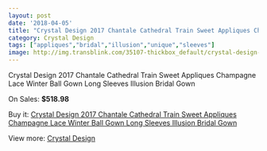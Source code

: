 ```yaml
---
layout: post
date: '2018-04-05'
title: "Crystal Design 2017 Chantale Cathedral Train Sweet Appliques Champagne Lace Winter Ball Gown Long Sleeves Illusion Bridal Gown"
category: Crystal Design
tags: ["appliques","bridal","illusion","unique","sleeves"]
image: http://img.transblink.com/35107-thickbox_default/crystal-design-2017-chantale-cathedral-train-sweet-appliques-champagne-lace-winter-ball-gown-long-sleeves-illusion-bridal-gown.jpg
---
```

Crystal Design 2017 Chantale Cathedral Train Sweet Appliques Champagne Lace Winter Ball Gown Long Sleeves Illusion Bridal Gown

On Sales: **$518.98**
<a href="https://www.transblink.com/en/crystal-design/11518-crystal-design-2017-chantale-cathedral-train-sweet-appliques-champagne-lace-winter-ball-gown-long-sleeves-illusion-bridal-gown.html"><amp-img layout="responsive" width="600" height="600" src="//img.transblink.com/35107-thickbox_default/crystal-design-2017-chantale-cathedral-train-sweet-appliques-champagne-lace-winter-ball-gown-long-sleeves-illusion-bridal-gown.jpg" alt="Crystal Design 2017 Chantale Cathedral Train Sweet Appliques Champagne Lace Winter Ball Gown Long Sleeves Illusion Bridal Gown 0" /></a>
<a href="https://www.transblink.com/en/crystal-design/11518-crystal-design-2017-chantale-cathedral-train-sweet-appliques-champagne-lace-winter-ball-gown-long-sleeves-illusion-bridal-gown.html"><amp-img layout="responsive" width="600" height="600" src="//img.transblink.com/35117-thickbox_default/crystal-design-2017-chantale-cathedral-train-sweet-appliques-champagne-lace-winter-ball-gown-long-sleeves-illusion-bridal-gown.jpg" alt="Crystal Design 2017 Chantale Cathedral Train Sweet Appliques Champagne Lace Winter Ball Gown Long Sleeves Illusion Bridal Gown 1" /></a>
<a href="https://www.transblink.com/en/crystal-design/11518-crystal-design-2017-chantale-cathedral-train-sweet-appliques-champagne-lace-winter-ball-gown-long-sleeves-illusion-bridal-gown.html"><amp-img layout="responsive" width="600" height="600" src="//img.transblink.com/35116-thickbox_default/crystal-design-2017-chantale-cathedral-train-sweet-appliques-champagne-lace-winter-ball-gown-long-sleeves-illusion-bridal-gown.jpg" alt="Crystal Design 2017 Chantale Cathedral Train Sweet Appliques Champagne Lace Winter Ball Gown Long Sleeves Illusion Bridal Gown 2" /></a>
<a href="https://www.transblink.com/en/crystal-design/11518-crystal-design-2017-chantale-cathedral-train-sweet-appliques-champagne-lace-winter-ball-gown-long-sleeves-illusion-bridal-gown.html"><amp-img layout="responsive" width="600" height="600" src="//img.transblink.com/35115-thickbox_default/crystal-design-2017-chantale-cathedral-train-sweet-appliques-champagne-lace-winter-ball-gown-long-sleeves-illusion-bridal-gown.jpg" alt="Crystal Design 2017 Chantale Cathedral Train Sweet Appliques Champagne Lace Winter Ball Gown Long Sleeves Illusion Bridal Gown 3" /></a>
<a href="https://www.transblink.com/en/crystal-design/11518-crystal-design-2017-chantale-cathedral-train-sweet-appliques-champagne-lace-winter-ball-gown-long-sleeves-illusion-bridal-gown.html"><amp-img layout="responsive" width="600" height="600" src="//img.transblink.com/35114-thickbox_default/crystal-design-2017-chantale-cathedral-train-sweet-appliques-champagne-lace-winter-ball-gown-long-sleeves-illusion-bridal-gown.jpg" alt="Crystal Design 2017 Chantale Cathedral Train Sweet Appliques Champagne Lace Winter Ball Gown Long Sleeves Illusion Bridal Gown 4" /></a>
<a href="https://www.transblink.com/en/crystal-design/11518-crystal-design-2017-chantale-cathedral-train-sweet-appliques-champagne-lace-winter-ball-gown-long-sleeves-illusion-bridal-gown.html"><amp-img layout="responsive" width="600" height="600" src="//img.transblink.com/35113-thickbox_default/crystal-design-2017-chantale-cathedral-train-sweet-appliques-champagne-lace-winter-ball-gown-long-sleeves-illusion-bridal-gown.jpg" alt="Crystal Design 2017 Chantale Cathedral Train Sweet Appliques Champagne Lace Winter Ball Gown Long Sleeves Illusion Bridal Gown 5" /></a>
<a href="https://www.transblink.com/en/crystal-design/11518-crystal-design-2017-chantale-cathedral-train-sweet-appliques-champagne-lace-winter-ball-gown-long-sleeves-illusion-bridal-gown.html"><amp-img layout="responsive" width="600" height="600" src="//img.transblink.com/35112-thickbox_default/crystal-design-2017-chantale-cathedral-train-sweet-appliques-champagne-lace-winter-ball-gown-long-sleeves-illusion-bridal-gown.jpg" alt="Crystal Design 2017 Chantale Cathedral Train Sweet Appliques Champagne Lace Winter Ball Gown Long Sleeves Illusion Bridal Gown 6" /></a>
<a href="https://www.transblink.com/en/crystal-design/11518-crystal-design-2017-chantale-cathedral-train-sweet-appliques-champagne-lace-winter-ball-gown-long-sleeves-illusion-bridal-gown.html"><amp-img layout="responsive" width="600" height="600" src="//img.transblink.com/35111-thickbox_default/crystal-design-2017-chantale-cathedral-train-sweet-appliques-champagne-lace-winter-ball-gown-long-sleeves-illusion-bridal-gown.jpg" alt="Crystal Design 2017 Chantale Cathedral Train Sweet Appliques Champagne Lace Winter Ball Gown Long Sleeves Illusion Bridal Gown 7" /></a>
<a href="https://www.transblink.com/en/crystal-design/11518-crystal-design-2017-chantale-cathedral-train-sweet-appliques-champagne-lace-winter-ball-gown-long-sleeves-illusion-bridal-gown.html"><amp-img layout="responsive" width="600" height="600" src="//img.transblink.com/35110-thickbox_default/crystal-design-2017-chantale-cathedral-train-sweet-appliques-champagne-lace-winter-ball-gown-long-sleeves-illusion-bridal-gown.jpg" alt="Crystal Design 2017 Chantale Cathedral Train Sweet Appliques Champagne Lace Winter Ball Gown Long Sleeves Illusion Bridal Gown 8" /></a>
<a href="https://www.transblink.com/en/crystal-design/11518-crystal-design-2017-chantale-cathedral-train-sweet-appliques-champagne-lace-winter-ball-gown-long-sleeves-illusion-bridal-gown.html"><amp-img layout="responsive" width="600" height="600" src="//img.transblink.com/35109-thickbox_default/crystal-design-2017-chantale-cathedral-train-sweet-appliques-champagne-lace-winter-ball-gown-long-sleeves-illusion-bridal-gown.jpg" alt="Crystal Design 2017 Chantale Cathedral Train Sweet Appliques Champagne Lace Winter Ball Gown Long Sleeves Illusion Bridal Gown 9" /></a>
<a href="https://www.transblink.com/en/crystal-design/11518-crystal-design-2017-chantale-cathedral-train-sweet-appliques-champagne-lace-winter-ball-gown-long-sleeves-illusion-bridal-gown.html"><amp-img layout="responsive" width="600" height="600" src="//img.transblink.com/35108-thickbox_default/crystal-design-2017-chantale-cathedral-train-sweet-appliques-champagne-lace-winter-ball-gown-long-sleeves-illusion-bridal-gown.jpg" alt="Crystal Design 2017 Chantale Cathedral Train Sweet Appliques Champagne Lace Winter Ball Gown Long Sleeves Illusion Bridal Gown 10" /></a>

Buy it: [Crystal Design 2017 Chantale Cathedral Train Sweet Appliques Champagne Lace Winter Ball Gown Long Sleeves Illusion Bridal Gown](https://www.transblink.com/en/crystal-design/11518-crystal-design-2017-chantale-cathedral-train-sweet-appliques-champagne-lace-winter-ball-gown-long-sleeves-illusion-bridal-gown.html "Crystal Design 2017 Chantale Cathedral Train Sweet Appliques Champagne Lace Winter Ball Gown Long Sleeves Illusion Bridal Gown")

View more: [Crystal Design](https://www.transblink.com/en/104-crystal-design "Crystal Design")
